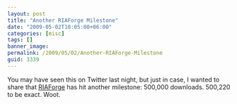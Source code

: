 ```yaml
---
layout: post
title: "Another RIAForge Milestone"
date: "2009-05-02T10:05:00+06:00"
categories: [misc]
tags: []
banner_image: 
permalink: /2009/05/02/Another-RIAForge-Milestone
guid: 3339
---
```


You may have seen this on Twitter last night, but just in case, I wanted to share that <a href="http://www.riaforge.org">RIAForge</a> has hit another milestone: 500,000 downloads. 500,220 to be exact. Woot.